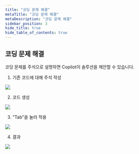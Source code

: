 ```yaml
---
title: "코딩 문제 해결"
metaTitle: "코딩 문제 해결"
metaDescription: "코딩 문제 해결"
sidebar_position: 3
hide_title: true
hide_table_of_contents: true
---
```


## 코딩 문제 해결

코딩 문제를 주석으로 설명하면 Copilot이 솔루션을 제안할 수 있습니다.

1. 기존 코드에 대해 주석 작성
<div class="img-wrapper">
     <img src={require('@site/static/img/use-comment/fix-problem/fix-1.png').default} />
  </div>

2. 코드 생성
<div class="img-wrapper">
     <img src={require('@site/static/img/use-comment/fix-problem/fix-2.png').default} />
  </div>

3. "Tab"을 눌러 적용
<div class="img-wrapper">
     <img src={require('@site/static/img/use-comment/fix-problem/fix-3.png').default} />
  </div>

4. 결과
<div class="img-wrapper">
     <img src={require('@site/static/img/use-comment/fix-problem/fix-4.png').default} />
  </div>
